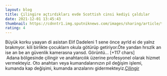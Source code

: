 ```yaml
--- 
layout: blog
title: Çilingire açtırdıkları evde Scottish cinsi kediyi çaldılar
date: 2021-12-01 13:45:43
thumbnail: https://cdnntr1.img.sputniknews.com/images/sharing/article/tur/1051339154.jpg?10513390701638366603
rating: 4
---
```

Büyük korku yaayan di asistan Elif Dadeleni 1 sene önce ayrld ei de yalnz brakmyor. kili birlikte çocuklarn okula götürüp getiriyor.Öte yandan hrszlk an ise an be an güvenlik kamerasna yansd. Görüntü… [+117 chars]</br>&nbsp;Adana bölgesinde çilingir ve anahtarcılık üzerine profesyonel olarak hizmet vermekteyiz. Oto anahtarı veya kumandalarınızın pil değişim işlemi, kumanda kap değişimi, kumanda arızalarını gidermekteyiz.<a href="https://www.cilingiradana.net/">Çilingir</a>